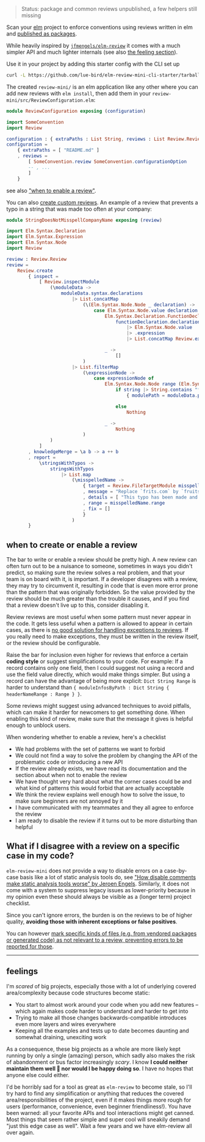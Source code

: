 > Status: package and common reviews unpublished, a few helpers still missing

Scan your [elm](https://elm-lang.org/) project to enforce conventions using reviews written in elm and [published as packages](https://dark.elm.dmy.fr/?q=elm-review-mini-).

While heavily inspired by [`jfmengels/elm-review`](https://dark.elm.dmy.fr/packages/jfmengels/elm-review/latest/) it comes with a much simpler API and much lighter internals (see also [the feeling section](#feelings)).

Use it in your project by adding this starter config with the CLI set up
```bash
curl -L https://github.com/lue-bird/elm-review-mini-cli-starter/tarball/master review-mini | tar xz
```
The created `review-mini/` is an elm application like any other where you can add new reviews with `elm install`, then add them in your `review-mini/src/ReviewConfiguration.elm`:

```elm
module ReviewConfiguration exposing (configuration)

import SomeConvention
import Review

configuration : { extraPaths : List String, reviews : List Review.Review }
configuration =
    { extraPaths = [ "README.md" ]
    , reviews =
        [ SomeConvention.review SomeConvention.configurationOption
        -- , ...
        ]
    }
```
see also ["when to enable a review"](#when-to-create-or-enable-a-review).

You can also [create custom reviews](https://dark.elm.dmy.fr/packages/lue-bird/elm-review-mini/1.0.0/Review#create). An example of a review that prevents a typo in a string that was made too often at your company:
```elm
module StringDoesNotMisspellCompanyName exposing (review)

import Elm.Syntax.Declaration
import Elm.Syntax.Expression
import Elm.Syntax.Node
import Review

review : Review.Review
review =
    Review.create
        { inspect =
            [ Review.inspectModule
                (\moduleData ->
                    moduleData.syntax.declarations
                        |> List.concatMap
                            (\(Elm.Syntax.Node.Node _ declaration) ->
                                case Elm.Syntax.Node.value declaration of
                                    Elm.Syntax.Declaration.FunctionDeclaration functionDeclaration ->
                                        functionDeclaration.declaration
                                            |> Elm.Syntax.Node.value
                                            |> .expression
                                            |> List.concatMap Review.expressionAllSubs

                                    _ ->
                                        []
                            )
                        |> List.filterMap
                            (\expressionNode ->
                                case expressionNode of
                                    Elm.Syntax.Node.Node range (Elm.Syntax.Expression.Literal string) ->
                                        if string |> String.contains "frits.com" then
                                            { modulePath = moduleData.path, range = range } |> Just

                                        else
                                            Nothing

                                    _ ->
                                        Nothing
                            )
                )
            ]
        , knowledgeMerge = \a b -> a ++ b
        , report =
            \stringsWithTypos ->
                stringsWithTypos
                    |> List.map
                        (\misspelledName ->
                            { target = Review.FileTargetModule misspelledName.modulePath
                            , message = "Replace `frits.com` by `fruits.com`"
                            , details = [ "This typo has been made and noticed by users too many times. Our company is `fruits.com`, not `frits.com`." ]
                            , range = misspelledName.range
                            , fix = []
                            }
                        )
        }
```

## when to create or enable a review

The bar to write or enable a review should be pretty high.
A new review can often turn out to be a nuisance to someone, sometimes in ways you didn't predict, so making sure the review solves a real problem, and that your team is on board with it, is important.
If a developer disagrees with a review, they may try to circumvent it, resulting in code that is even more error prone than the pattern that was originally forbidden.
So the value provided by the review should be much greater than the trouble it causes, and if you find that a review doesn't live up to this, consider disabling it.

Review reviews are most useful when some pattern must never appear in the code.
It gets less useful when a pattern is allowed to appear in certain cases, as there is [no good solution for handling exceptions to reviews](#what-if-i-disagree-with-a-review-on-a-specific-case-in-my-code).
If you really need to make exceptions, they must be written in the review itself, or the review should be configurable.

Raise the bar for inclusion even higher for reviews that enforce a certain **coding style** or suggest simplifications to your code.
For example: If a record contains only one field, then I could suggest not using a record
and use the field value directly, which would make things simpler. But using a
record can have the advantage of being more explicit: `Dict String Range` is
harder to understand than `{ moduleInfosByPath : Dict String { headerNameRange : Range } }`.

Some reviews might suggest using advanced techniques to avoid pitfalls, which can make it harder for newcomers to get something done.
When enabling this kind of review, make sure that the message it gives is helpful enough to unblock users.

When wondering whether to enable a review, here's a checklist

  - We had problems with the set of patterns we want to forbid
  - We could not find a way to solve the problem by changing the API of the problematic code or introducing a new API
  - If the review already exists, we have read its documentation and the section about when not to enable the review
  - We have thought very hard about what the corner cases could be and what kind of patterns this would forbid that are actually acceptable
  - We think the review explains well enough how to solve the issue, to make sure beginners are not annoyed by it
  - I have communicated with my teammates and they all agree to enforce the review
  - I am ready to disable the review if it turns out to be more disturbing than helpful

## What if I disagree with a review on a specific case in my code?

`elm-review-mini` does not provide a way to disable errors on a case-by-case basis like a lot of static analysis tools do, see ["How disable comments make static analysis tools worse" by Jeroen Engels](https://jfmengels.net/disable-comments/).
Similarly, it does not come with a system to suppress legacy issues as lower-priority because in my opinion even these should always be visible as a (longer term) project checklist.

Since you can't ignore errors, the burden is on the reviews to be of higher quality, **avoiding those with inherent exceptions or false positives**.

You can however [mark specific kinds of files (e.g. from vendored packages or generated code) as not relevant to a review, preventing errors to be reported for those](https://dark.elm.dmy.fr/packages/lue-bird/elm-review-mini/1.0.0/Review#ignoreErrorsForPathsWhere).


--------


## feelings

I'm _scared_ of big projects, especially those with a lot of underlying covered area/complexity
because code structures become static:
  - You start to almost work around your code when you add new features – which again makes code harder to understand and harder to get into
  - Trying to make all those changes backwards-compatible introduces even more layers and wires everywhere
  - Keeping all the examples and tests up to date becomes daunting and somewhat draining, unexciting work

As a consequence, these big projects as a whole are more likely kept running by only a single (amazing) person, which sadly also makes the risk of abandonment or bus factor increasingly _scary_.
I know **I could neither maintain them well 🎈 nor would I be happy doing so**.
I have no hopes that anyone else could either.

I'd be horribly sad for a tool as great as `elm-review` to become stale,
so I'll try hard to find any simplification or anything that reduces the covered area/responsibilities of the project, even if it makes things more rough for users (performance, convenience, even beginner friendliness!).
You have been warned: all your favorite APIs and tool interactions might get canned.
Most things that seem rather simple and super cool will sneakily demand "just this edge case as well". Wait a few years and we have elm-review all over again.
